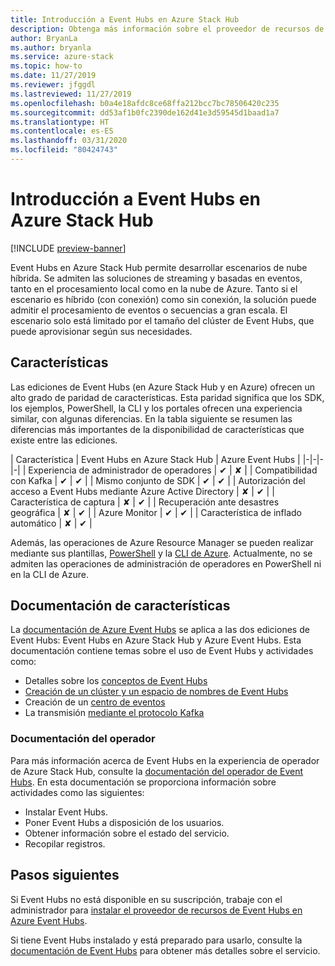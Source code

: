 ```yaml
---
title: Introducción a Event Hubs en Azure Stack Hub
description: Obtenga más información sobre el proveedor de recursos de Event Hubs en Azure Stack Hub.
author: BryanLa
ms.author: bryanla
ms.service: azure-stack
ms.topic: how-to
ms.date: 11/27/2019
ms.reviewer: jfggdl
ms.lastreviewed: 11/27/2019
ms.openlocfilehash: b0a4e18afdc8ce68ffa212bcc7bc78506420c235
ms.sourcegitcommit: dd53af1b0fc2390de162d41e3d59545d1baad1a7
ms.translationtype: HT
ms.contentlocale: es-ES
ms.lasthandoff: 03/31/2020
ms.locfileid: "80424743"
---
```

# <a name="event-hubs-on-azure-stack-hub-overview"></a>Introducción a Event Hubs en Azure Stack Hub

[!INCLUDE [preview-banner](../includes/event-hubs-preview.md)]

Event Hubs en Azure Stack Hub permite desarrollar escenarios de nube híbrida. Se admiten las soluciones de streaming y basadas en eventos, tanto en el procesamiento local como en la nube de Azure. Tanto si el escenario es híbrido (con conexión) como sin conexión, la solución puede admitir el procesamiento de eventos o secuencias a gran escala. El escenario solo está limitado por el tamaño del clúster de Event Hubs, que puede aprovisionar según sus necesidades. 

## <a name="features"></a>Características 

Las ediciones de Event Hubs (en Azure Stack Hub y en Azure) ofrecen un alto grado de paridad de características. Esta paridad significa que los SDK, los ejemplos, PowerShell, la CLI y los portales ofrecen una experiencia similar, con algunas diferencias. En la tabla siguiente se resumen las diferencias más importantes de la disponibilidad de características que existe entre las ediciones.  

| Característica | Event Hubs en Azure Stack Hub | Azure Event Hubs |
|-|-|-|-|
| Experiencia de administrador de operadores | ✔ | ✘ |
| Compatibilidad con Kafka | ✔ | ✔ |
| Mismo conjunto de SDK | ✔ | ✔ |
| Autorización del acceso a Event Hubs mediante Azure Active Directory | ✘ | ✔ |
| Característica de captura | ✘ | ✔ |
| Recuperación ante desastres geográfica | ✘ | ✔ |
| Azure Monitor | ✔ | ✔ |
| Característica de inflado automático | ✘ | ✔ |

Además, las operaciones de Azure Resource Manager se pueden realizar mediante sus plantillas, [PowerShell](/powershell/module/azurerm.eventhub/) y la [CLI de Azure](/cli/azure/eventhubs/eventhub/). Actualmente, no se admiten las operaciones de administración de operadores en PowerShell ni en la CLI de Azure.

## <a name="feature-documentation"></a>Documentación de características

La [documentación de Azure Event Hubs](/azure/event-hubs/) se aplica a las dos ediciones de Event Hubs: Event Hubs en Azure Stack Hub y Azure Event Hubs. Esta documentación contiene temas sobre el uso de Event Hubs y actividades como:

- Detalles sobre los [conceptos de Event Hubs](/azure/event-hubs/event-hubs-features)
- [Creación de un clúster y un espacio de nombres de Event Hubs](event-hubs-quickstart-cluster-portal.md)
- Creación de un [centro de eventos](/azure/event-hubs/event-hubs-create#create-an-event-hub)
- La transmisión [mediante el protocolo Kafka](/azure/event-hubs/event-hubs-quickstart-kafka-enabled-event-hubs)

### <a name="operator-documentation"></a>Documentación del operador 
 
Para más información acerca de Event Hubs en la experiencia de operador de Azure Stack Hub, consulte la [documentación del operador de Event Hubs](/azure-stack/operator/event-hubs-rp-overview). En esta documentación se proporciona información sobre actividades como las siguientes:

- Instalar Event Hubs.
- Poner Event Hubs a disposición de los usuarios.
- Obtener información sobre el estado del servicio.
- Recopilar registros.


## <a name="next-steps"></a>Pasos siguientes

Si Event Hubs no está disponible en su suscripción, trabaje con el administrador para [instalar el proveedor de recursos de Event Hubs en Azure Event Hubs](../operator/event-hubs-rp-overview.md).

Si tiene Event Hubs instalado y está preparado para usarlo, consulte la [documentación de Event Hubs](/azure/event-hubs/event-hubs-about) para obtener más detalles sobre el servicio.
